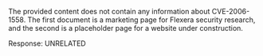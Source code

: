 The provided content does not contain any information about CVE-2006-1558. The first document is a marketing page for Flexera security research, and the second is a placeholder page for a website under construction.

Response: UNRELATED